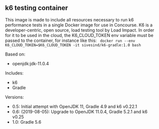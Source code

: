 ## k6 testing container

This image is made to include all resources necessary to run k6 performance tests in a single Docker image for use in Concourse.  K6 is a developer-centric, open source, load testing tool by Load Impact.  In order for it to be used in the cloud, the K6_CLOUD_TOKEN env variable must be passed to the container, for instance like this:
``` docker run --env K6_CLOUD_TOKEN=$K6_CLOUD_TOKEN -it sivesind/k6-gradle:1.0 bash``` 

Based on:
 * openjdk:jdk-11.0.4

Includes:
 * k6 
 * Gradle

Versions:
 * 0.5: Initial attempt with OpenJDK 11, Gradle 4.9 and k6 v0.22.1
 * 0.6: (2019-08-05): Upgrade to OpenJDK 11.0.4, Gradle 5.2.1 and k6 v0.25
 * 1.0: Gradle 5.6
